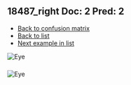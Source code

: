 ## 18487_right Doc: 2 Pred: 2
- [Back to confusion matrix](https://github.com/juliandewit/kaggle_retinopathy/blob/master/matrix.md)
- [Back to list](https://github.com/juliandewit/kaggle_retinopathy/blob/master/lists/22/list.md)
- [Next example in list](https://github.com/juliandewit/kaggle_retinopathy/blob/master/lists/22/18/18502_right.md)

![Eye](https://retinopaty.blob.core.windows.net/size1024/18487_right_2.jpeg)

### 

![Eye]()
